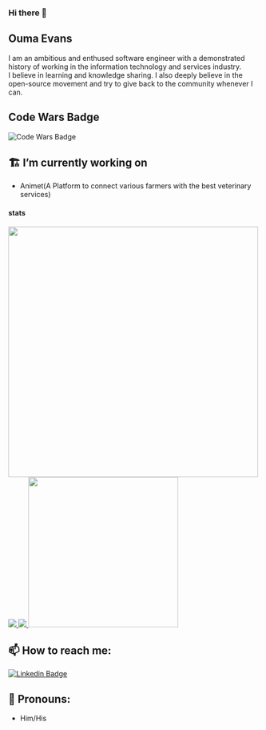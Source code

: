 ### Hi there 👋

## Ouma Evans
I am an ambitious and enthused software engineer with a demonstrated history of working in the information technology and services industry.<br>
I believe in learning and knowledge sharing. I also deeply believe in the open-source movement and try to give back to the community whenever I can.

## Code Wars Badge
![Code Wars Badge](https://www.codewars.com/users/oumao/badges/large)
## 🏗 I’m currently working on
- Animet(A Platform to connect various farmers with the best veterinary services)

#### stats

<div align="flex">
  <a
    href="https://github-readme-stats.vercel.app/api?username=oumao&layout=compact&show_icons=true&count_private=truetitle_color=ffffff&icon_color=bb2acf&text_color=daf7dc&bg_color=151515">
    <img
      src="https://github-readme-stats.vercel.app/api?username=oumao&layout=compact&show_icons=true&count_private=true" width="500">
  </a>
  <a href="https://github-readme-stats.vercel.app/api/wakatime?username=@oumao&layout=compact">
    <img src="https://github-readme-stats.vercel.app/api/wakatime?username=@oumao&layout=compact">
  </a>
   <a 
    href="https://github-readme-streak-stats.herokuapp.com/?user=oumao">
    <img
      src="https://github-readme-streak-stats.herokuapp.com/?user=oumao">
  </a>
   <a href="https://github-readme-stats.vercel.app/api/top-langs/?username=oumao&layout=compact&title_color=ffffff&icon_color=bb2acf&text_color=daf7dc&bg_color=151515">
    <img src="https://github-readme-stats.vercel.app/api/top-langs/?username=oumao&layout=compacttitle_color=ffffff&icon_color=bb2acf&text_color=daf7dc&bg_color=151515" width="300">
  </a>
 
  <div>


## 📫 How to reach me:
[![Linkedin Badge](https://img.shields.io/badge/-LinkedIn-blue?style=flat-square&logo=Linkedin&logoColor=white&link=https://www.linkedin.com/in/oumaot/)](https://www.linkedin.com/in/oumaot/)<br>

## 🤵 Pronouns:
- Him/His
